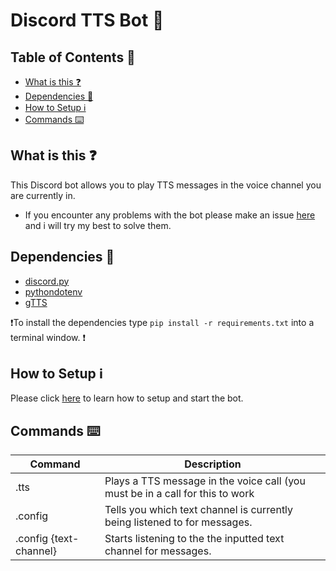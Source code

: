 # Discord TTS Bot 🎤

## Table of Contents 📝
- [What is this ❓](#what-is-this-question)
- [Dependencies 📃](#dependencies-page_with_curl)
- [How to Setup ℹ️](#how-to-setup-information_source)
- [Commands ⌨️](#commands-keyboard)

##  What is this :question:

This Discord bot allows you to play TTS messages in the voice channel you are currently in.

- If you encounter any problems with the bot please make an issue [here](https://github.com/JugieNoob/Discord-TTS-Bot/issues) and i will try my best to solve them.

## Dependencies :page_with_curl:
- [discord.py](https://discordpy.readthedocs.io/en/stable/)
- [pythondotenv](https://pypi.org/project/python-dotenv/)
- [gTTS](https://pypi.org/project/gTTS/)

❗To install the dependencies type ``pip install -r requirements.txt`` into a terminal window. ❗

## How to Setup :information_source:

Please click [here](https://github.com/JugieNoob/Simple-Discord-Mod-Bot/blob/main/Setup.md) to learn how to setup and start the bot.


## Commands :keyboard:

Command|Description
-|-
.tts | Plays a TTS message in the voice call (you must be in a call for this to work
.config | Tells you which text channel is currently being listened to for messages.
.config {text-channel} | Starts listening to the the inputted text channel for messages.
